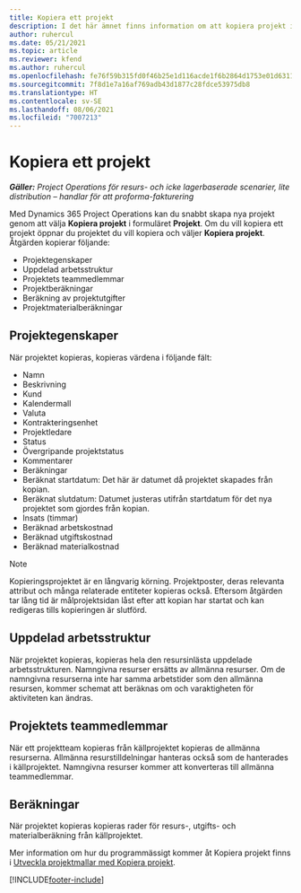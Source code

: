 ```yaml
---
title: Kopiera ett projekt
description: I det här ämnet finns information om att kopiera projekt i Dynamics 365 Project Operations.
author: ruhercul
ms.date: 05/21/2021
ms.topic: article
ms.reviewer: kfend
ms.author: ruhercul
ms.openlocfilehash: fe76f59b315fd0f46b25e1d116acde1f6b2864d1753e01d6311ea93ae7d116fc
ms.sourcegitcommit: 7f8d1e7a16af769adb43d1877c28fdce53975db8
ms.translationtype: HT
ms.contentlocale: sv-SE
ms.lasthandoff: 08/06/2021
ms.locfileid: "7007213"
---
```

# <a name="copy-a-project"></a>Kopiera ett projekt

_**Gäller:** Project Operations för resurs- och icke lagerbaserade scenarier, lite distribution – handlar för att proforma-fakturering_

Med Dynamics 365 Project Operations kan du snabbt skapa nya projekt genom att välja **Kopiera projekt** i formuläret **Projekt**. Om du vill kopiera ett projekt öppnar du projektet du vill kopiera och väljer **Kopiera projekt**. Åtgärden kopierar följande:

- Projektegenskaper 
- Uppdelad arbetsstruktur
- Projektets teammedlemmar
- Projektberäkningar
- Beräkning av projektutgifter
- Projektmaterialberäkningar

## <a name="project-properties"></a>Projektegenskaper

När projektet kopieras, kopieras värdena i följande fält:

- Namn
- Beskrivning
- Kund
- Kalendermall
- Valuta
- Kontrakteringsenhet
- Projektledare
- Status
- Övergripande projektstatus
- Kommentarer
- Beräkningar
- Beräknat startdatum: Det här är datumet då projektet skapades från kopian.
- Beräknat slutdatum: Datumet justeras utifrån startdatum för det nya projektet som gjordes från kopian.
- Insats (timmar)
- Beräknad arbetskostnad
- Beräknad utgiftskostnad
- Beräknad materialkostnad

> [!NOTE]
> Kopieringsprojektet är en långvarig körning. Projektposter, deras relevanta attribut och många relaterade entiteter kopieras också. Eftersom åtgärden tar lång tid är målprojektsidan låst efter att kopian har startat och kan redigeras tills kopieringen är slutförd.

## <a name="work-breakdown-structure"></a>Uppdelad arbetsstruktur

När projektet kopieras, kopieras hela den resursinlästa uppdelade arbetsstrukturen. Namngivna resurser ersätts av allmänna resurser. Om de namngivna resurserna inte har samma arbetstider som den allmänna resursen, kommer schemat att beräknas om och varaktigheten för aktiviteten kan ändras.

## <a name="project-team-members"></a>Projektets teammedlemmar

När ett projektteam kopieras från källprojektet kopieras de allmänna resurserna. Allmänna resurstilldelningar hanteras också som de hanterades i källprojektet. Namngivna resurser kommer att konverteras till allmänna teammedlemmar.

## <a name="estimates"></a>Beräkningar

När projektet kopieras kopieras rader för resurs-, utgifts- och materialberäkning från källprojektet. 

Mer information om hur du programmässigt kommer åt Kopiera projekt finns i [Utveckla projektmallar med Kopiera projekt](dev-copy-project.md).


[!INCLUDE[footer-include](../includes/footer-banner.md)]
